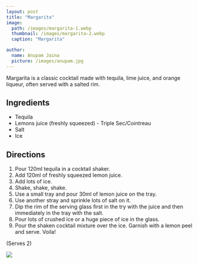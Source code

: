 ```yaml
---
layout: post
title: "Margarita"
image:
  path: /images/margarita-1.webp
  thumbnail: /images/margarita-2.webp
  caption: "Margarita"

author:
  name: Anupam Jaina
  picture: /images/anupam.jpg
---
```


Margarita is a classic cocktail made with tequila, lime juice, and orange liqueur, often served with a salted rim.

## Ingredients

- Tequila
- ⁠⁠Lemons juice (freshly squeezed)
  ⁠⁠- Triple Sec/Cointreau
- ⁠⁠Salt
- ⁠⁠Ice

## Directions

1. Pour 120ml tequila in a cocktail shaker.
2. Add 120ml of freshly squeezed lemon juice.
3. Add lots of ice.
4. Shake, shake, shake.
5. Use a small tray and pour 30ml of lemon juice on the tray.
6. Use another stray and sprinkle lots of salt on it.
7. Dip the rim of the serving glass first in the try with the juice and then immediately in the tray with the salt.
8. Pour lots of crushed ice or a huge piece of ice in the glass.
9. Pour the shaken cocktail mixture over the ice. Garnish with a lemon peel and serve. Voila!

(Serves 2)

<img src="/rosies-recipes/images/margarita-2.webp">
